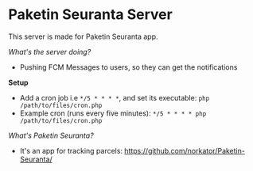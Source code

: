 # Paketin Seuranta Server
This server is made for Paketin Seuranta app.

*What's the server doing?*
- Pushing FCM Messages to users, so they can get the notifications

**Setup**
- Add a cron job i.e ```*/5 * * * *```, and set its executable: ```php /path/to/files/cron.php```
- Example cron (runs every five minutes): ```*/5 * * * * php /path/to/files/cron.php```


*What's Paketin Seuranta?*
- It's an app for tracking parcels: https://github.com/norkator/Paketin-Seuranta/
